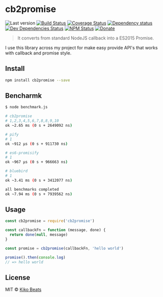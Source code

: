 # cb2promise

![Last version](https://img.shields.io/github/tag/Kikobeats/cb2promise.svg?style=flat-square)
[![Build Status](https://img.shields.io/travis/Kikobeats/cb2promise/master.svg?style=flat-square)](https://travis-ci.org/Kikobeats/cb2promise)
[![Coverage Status](https://img.shields.io/coveralls/Kikobeats/cb2promise.svg?style=flat-square)](https://coveralls.io/github/Kikobeats/cb2promise)
[![Dependency status](https://img.shields.io/david/Kikobeats/cb2promise.svg?style=flat-square)](https://david-dm.org/Kikobeats/cb2promise)
[![Dev Dependencies Status](https://img.shields.io/david/dev/Kikobeats/cb2promise.svg?style=flat-square)](https://david-dm.org/Kikobeats/cb2promise#info=devDependencies)
[![NPM Status](https://img.shields.io/npm/dm/cb2promise.svg?style=flat-square)](https://www.npmjs.org/package/cb2promise)
[![Donate](https://img.shields.io/badge/donate-paypal-blue.svg?style=flat-square)](https://paypal.me/Kikobeats)

> It converts from standard NodeJS callback into a ES2015 Promise.

I use this library across my project for make easy provide API's that works with callback and promise style.

## Install

```bash
npm install cb2promise --save
```

## Bencharmk

```bash
$ node benchmark.js

# cb2promise
# 1,2,3,4,5,6,7,8,8,9,10
ok ~2.65 ms (0 s + 2649092 ns)

# pify
# 1
ok ~912 μs (0 s + 911730 ns)

# es6-promisify
# 1
ok ~967 μs (0 s + 966663 ns)

# bluebird
# 1
ok ~3.41 ms (0 s + 3412077 ns)

all benchmarks completed
ok ~7.94 ms (0 s + 7939562 ns)
```

## Usage

```js
const cb2promise = require('cb2promise')

const callbackFn = function (message, done) {
  return done(null, message)
}

const promise = cb2promise(callbackFn, 'hello world')

promise().then(console.log)
// => hello world
```

## License

MIT © [Kiko Beats](http://www.kikobeats.com)
